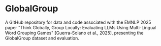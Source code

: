 # GlobalGroup
A GitHub repository for data and code associated with the EMNLP 2025 paper "Think Globally, Group Locally: Evaluating LLMs Using Multi-Lingual Word Grouping Games" [Guerra-Solano et al., 2025], presenting the GlobalGroup dataset and evaluation.
